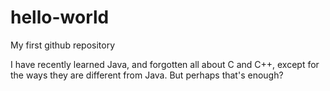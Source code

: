 # hello-world
My first github repository

I have recently learned Java, and forgotten all about C and C++, except for the ways they are different from Java.  But perhaps that's enough?
